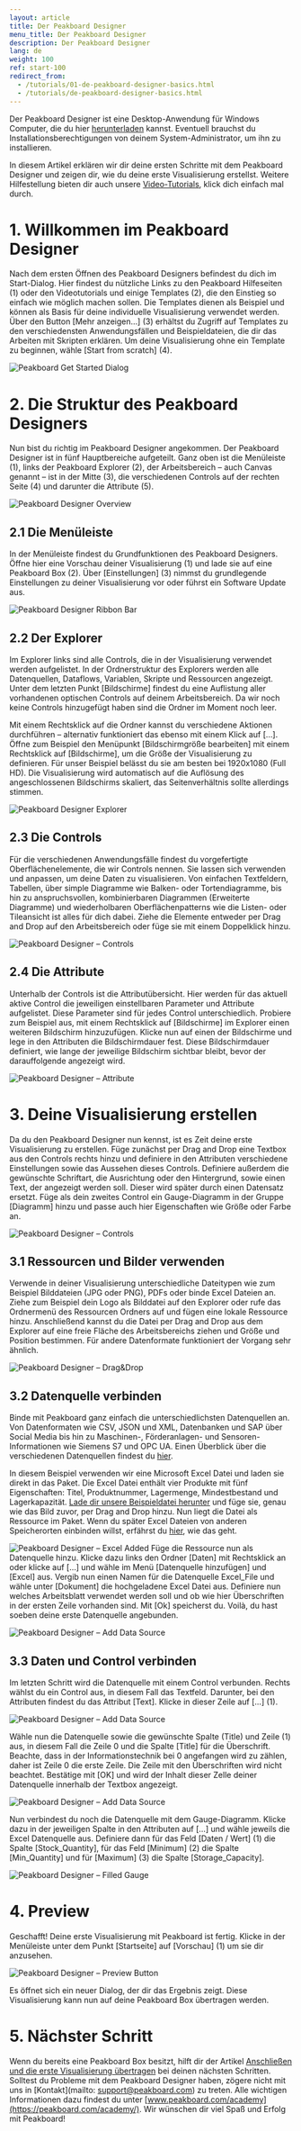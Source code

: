 ```yaml
---
layout: article
title: Der Peakboard Designer  
menu_title: Der Peakboard Designer  
description: Der Peakboard Designer  
lang: de
weight: 100
ref: start-100
redirect_from:
  - /tutorials/01-de-peakboard-designer-basics.html
  - /tutorials/de-peakboard-designer-basics.html
---
```


Der Peakboard Designer ist eine Desktop-Anwendung für Windows Computer, die du hier [herunterladen](https://peakboard.com/peakboard-designer/?utm_source=HelpCenter&utm_medium=Link&utm_campaign=GetStarted_Article) kannst.
Eventuell brauchst du Installationsberechtigungen von deinem System-Administrator, um ihn zu installieren.

In diesem Artikel erklären wir dir deine ersten Schritte mit dem Peakboard Designer und zeigen dir, wie du deine erste Visualisierung erstellst.
Weitere Hilfestellung bieten dir auch unsere [Video-Tutorials](https://help.peakboard.com/tutorials/de-video-overview.html), klick dich einfach mal durch.

# 1. Willkommen im Peakboard Designer

Nach dem ersten Öffnen des Peakboard Designers befindest du dich im Start-Dialog.
Hier findest du nützliche Links zu den Peakboard Hilfeseiten (1) oder den Videotutorials und einige Templates (2), die den Einstieg so einfach wie möglich machen sollen.
Die Templates dienen als Beispiel und können als Basis für deine individuelle Visualisierung verwendet werden.
Über den Button [Mehr anzeigen…] (3) erhältst du Zugriff auf Templates zu den verschiedensten Anwendungsfällen und Beispieldateien, die dir das Arbeiten mit Skripten erklären.
Um deine Visualisierung ohne ein Template zu beginnen, wähle [Start from scratch] (4). 

![Peakboard Get Started Dialog](/assets/images/Tutorial/Get_Started/Peakboard_Get_Started_DE_01.png)

# 2. Die Struktur des Peakboard Designers

Nun bist du richtig im Peakboard Designer angekommen. 
Der Peakboard Designer ist in fünf Hauptbereiche aufgeteilt. 
Ganz oben ist die Menüleiste (1), links der Peakboard Explorer (2), der Arbeitsbereich – auch Canvas genannt – ist in der Mitte (3), die verschiedenen Controls auf der rechten Seite (4) und darunter die Attribute (5). 

![Peakboard Designer Overview](/assets/images/Tutorial/Get_Started/Peakboard_Get_Started_DE_02.png)

## 2.1 Die Menüleiste 

In der Menüleiste findest du Grundfunktionen des Peakboard Designers.
Öffne hier eine Vorschau deiner Visualisierung (1) und lade sie auf eine Peakboard Box (2). 
Über [Einstellungen] (3) nimmst du grundlegende Einstellungen zu deiner Visualisierung vor oder führst ein Software Update aus. 

![Peakboard Designer Ribbon Bar](/assets/images/Tutorial/Get_Started/Peakboard_Get_Started_DE_03.png)

## 2.2 Der Explorer

Im Explorer links sind alle Controls, die in der Visualisierung verwendet werden aufgelistet. 
In der Ordnerstruktur des Explorers werden alle Datenquellen, Dataflows, Variablen, Skripte und Ressourcen angezeigt. 
Unter dem letzten Punkt [Bildschirme] findest du eine Auflistung aller vorhandenen optischen Controls auf deinem Arbeitsbereich. 
Da wir noch keine Controls hinzugefügt haben sind die Ordner im Moment noch leer. 

Mit einem Rechtsklick auf die Ordner kannst du verschiedene Aktionen durchführen – alternativ funktioniert das ebenso mit einem Klick auf […].
Öffne zum Beispiel den Menüpunkt [Bildschirmgröße bearbeiten] mit einem Rechtsklick auf [Bildschirme], um die Größe der Visualisierung zu definieren.
Für unser Beispiel belässt du sie am besten bei 1920x1080 (Full HD).
Die Visualisierung wird automatisch auf die Auflösung des angeschlossenen Bildschirms skaliert, das Seitenverhältnis sollte allerdings stimmen. 

![Peakboard Designer Explorer](/assets/images/Tutorial/Get_Started/Peakboard_Get_Started_DE_04.png)

## 2.3 Die Controls 

Für die verschiedenen Anwendungsfälle findest du vorgefertigte Oberflächenelemente, die wir Controls nennen. Sie lassen sich verwenden und anpassen, um deine Daten zu visualisieren. 
Von einfachen Textfeldern, Tabellen, über simple Diagramme wie Balken- oder Tortendiagramme, bis hin zu anspruchsvollen, kombinierbaren Diagrammen (Erweiterte Diagramme) und wiederholbaren Oberflächenpatterns wie die Listen- oder Tileansicht ist alles für dich dabei.
Ziehe die Elemente entweder per Drag and Drop auf den Arbeitsbereich oder füge sie mit einem Doppelklick hinzu. 

![Peakboard Designer – Controls](/assets/images/Tutorial/Get_Started/Peakboard_Get_Started_DE_05.gif)

## 2.4 Die Attribute

Unterhalb der Controls ist die Attributübersicht.
Hier werden für das aktuell aktive Control die jeweiligen einstellbaren Parameter und Attribute aufgelistet. 
Diese Parameter sind für jedes Control unterschiedlich. 
Probiere zum Beispiel aus, mit einem Rechtsklick auf [Bildschirme] im Explorer einen weiteren Bildschirm hinzuzufügen. 
Klicke nun auf einen der Bildschirme und lege in den Attributen die Bildschirmdauer fest. 
Diese Bildschirmdauer definiert, wie lange der jeweilige Bildschirm sichtbar bleibt, bevor der darauffolgende angezeigt wird. 

![Peakboard Designer – Attribute](/assets/images/Tutorial/Get_Started/Peakboard_Get_Started_DE_06.png)

# 3. Deine Visualisierung erstellen

Da du den Peakboard Designer nun kennst, ist es Zeit deine erste Visualisierung zu erstellen. 
Füge zunächst per Drag and Drop eine Textbox aus den Controls rechts hinzu und definiere in den Attributen verschiedene Einstellungen sowie das Aussehen dieses Controls. 
Definiere außerdem die gewünschte Schriftart, die Ausrichtung oder den Hintergrund, sowie einen Text, der angezeigt werden soll. 
Dieser wird später durch einen Datensatz ersetzt. 
Füge als dein zweites Control ein Gauge-Diagramm in der Gruppe [Diagramm] hinzu und passe auch hier Eigenschaften wie Größe oder Farbe an. 

![Peakboard Designer – Controls](/assets/images/Tutorial/Get_Started/Peakboard_Get_Started_DE_05b.gif)

## 3.1 Ressourcen und Bilder verwenden

Verwende in deiner Visualisierung unterschiedliche Dateitypen wie zum Beispiel Bilddateien (JPG oder PNG), PDFs oder binde Excel Dateien an. 
Ziehe zum Beispiel dein Logo als Bilddatei auf den Explorer oder rufe das Ordnermenü des Ressourcen Ordners auf und fügen eine lokale Ressource hinzu. 
Anschließend kannst du die Datei per Drag and Drop aus dem Explorer auf eine freie Fläche des Arbeitsbereichs ziehen und Größe und Position bestimmen. 
Für andere Datenformate funktioniert der Vorgang sehr ähnlich. 

![Peakboard Designer – Drag&Drop](/assets/images/Tutorial/Get_Started/Peakboard_Get_Started_DE_07.gif)

## 3.2 Datenquelle verbinden

Binde mit Peakboard ganz einfach die unterschiedlichsten Datenquellen an. 
Von Datenformaten wie CSV, JSON und XML, Datenbanken und SAP über Social Media bis hin zu Maschinen-, Förderanlagen- und Sensoren-Informationen wie Siemens S7 und OPC UA. 
Einen Überblick über die verschiedenen Datenquellen findest du [hier](https://peakboard.com/datenanbindungen/?utm_source=HelpCenter&utm_medium=Link&utm_campaign=GetStarted_Article).

In diesem Beispiel verwenden wir eine Microsoft Excel Datei und laden sie direkt in das Paket. 
Die Excel Datei enthält vier Produkte mit fünf Eigenschaften: Titel, Produktnummer, Lagermenge, Mindestbestand und Lagerkapazität. 
[Lade dir unsere Beispieldatei herunter](/assets/files/examples/Peakboard_Example_Date.xlsx) und füge sie, genau wie das Bild zuvor, per Drag and Drop hinzu. 
Nun liegt die Datei als Ressource im Paket. Wenn du später Excel Dateien von anderen Speicherorten einbinden willst, erfährst du [hier](/data_sources/Excel/de-excel.html), wie das geht. 

![Peakboard Designer – Excel Added](/assets/images/Tutorial/Get_Started/Peakboard_Get_Started_DE_08.png)
Füge die Ressource nun als Datenquelle hinzu. 
Klicke dazu links den Ordner [Daten] mit Rechtsklick an oder klicke auf […] und wähle im Menü [Datenquelle hinzufügen] und [Excel] aus. 
Vergib nun einen Namen für die Datenquelle Excel_File und wähle unter [Dokument] die hochgeladene Excel Datei aus. 
Definiere nun welches Arbeitsblatt verwendet werden soll und ob wie hier Überschriften in der ersten Zeile vorhanden sind. 
Mit [Ok] speicherst du. 
Voilà, du hast soeben deine erste Datenquelle angebunden. 

![Peakboard Designer – Add Data Source](/assets/images/Tutorial/Get_Started/Peakboard_Get_Started_DE_09.gif)

## 3.3 Daten und Control verbinden

Im letzten Schritt wird die Datenquelle mit einem Control verbunden. 
Rechts wählst du ein Control aus, in diesem Fall das Textfeld. 
Darunter, bei den Attributen findest du das Attribut [Text]. 
Klicke in dieser Zeile auf […] (1).  

![Peakboard Designer – Add Data Source](/assets/images/Tutorial/Get_Started/Peakboard_Get_Started_DE_10.png)

Wähle nun die Datenquelle sowie die gewünschte Spalte (Title) und Zeile (1) aus, in diesem Fall die Zeile 0 und die Spalte [Title] für die Überschrift. 
Beachte, dass in der Informationstechnik bei 0 angefangen wird zu zählen, daher ist Zeile 0 die erste Zeile. 
Die Zeile mit den Überschriften wird nicht beachtet. 
Bestätige mit [OK] und wird der Inhalt dieser Zelle deiner Datenquelle innerhalb der Textbox angezeigt. 

![Peakboard Designer – Add Data Source](/assets/images/Tutorial/Get_Started/Peakboard_Get_Started_DE_11.png)

Nun verbindest du noch die Datenquelle mit dem Gauge-Diagramm. 
Klicke dazu in der jeweiligen Spalte in den Attributen auf […] und wähle jeweils die Excel Datenquelle aus.
Definiere dann für das Feld [Daten / Wert] (1) die Spalte [Stock_Quantity], für das Feld [Minimum] (2) die Spalte [Min_Quantity] und für [Maximum] (3) die Spalte [Storage_Capacity]. 

![Peakboard Designer – Filled Gauge](/assets/images/Tutorial/Get_Started/Peakboard_Get_Started_DE_12.png)
# 4. Preview
Geschafft! 
Deine erste Visualisierung mit Peakboard ist fertig. 
Klicke in der Menüleiste unter dem Punkt [Startseite] auf [Vorschau] (1) um sie dir anzusehen. 

![Peakboard Designer – Preview Button](/assets/images/Tutorial/Get_Started/Peakboard_Get_Started_DE_13.png)

Es öffnet sich ein neuer Dialog, der dir das Ergebnis zeigt. Diese Visualisierung kann nun auf deine Peakboard Box übertragen werden.

# 5. Nächster Schritt

Wenn du bereits eine Peakboard Box besitzt, hilft dir der Artikel [Anschließen und die erste Visualisierung übertragen](https://help.peakboard.com/get_started/de-anschliessen-und-die-erste-visualisierung.html) bei deinen nächsten Schritten. 
Solltest du Probleme mit dem Peakboard Designer haben, zögere nicht mit uns in [Kontakt](mailto: support@peakboard.com) zu treten. 
Alle wichtigen Informationen dazu findest du unter [www.peakboard.com/academy](https://peakboard.com/academy/). 
Wir wünschen dir viel Spaß und Erfolg mit Peakboard!
